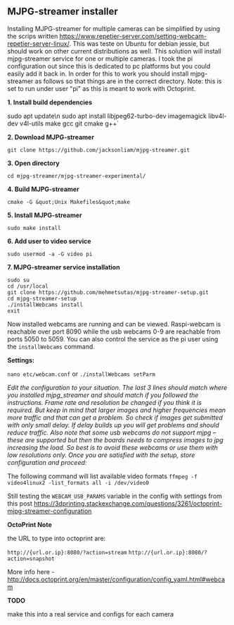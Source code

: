 ## MJPG-streamer installer

Installing MJPG-streamer for multiple cameras can be simplified by using the scrips written https://www.repetier-server.com/setting-webcam-repetier-server-linux/. This was teste on Ubuntu for debian jessie, but should work on other current distributions as well. This solution will install mjpg-streamer service for one or multiple cameras. I took the pi configuration out since this is dedicated to pc platforms but you could easily add it back in. In order for this to work you should install mjpg-streamer as follows so that things are in the correct directory. Note: this is set to run under user "pi" as this is meant to work with Octoprint.

**1. Install build dependencies**

sudo apt update\n
sudo apt install libjpeg62-turbo-dev imagemagick libv4l-dev v4l-utils make gcc git cmake g++`

**2. Download MJPG-streamer**

`git clone https://github.com/jacksonliam/mjpg-streamer.git`

**3. Open directory**

`cd mjpg-streamer/mjpg-streamer-experimental/`

**4. Build MJPG-streamer**

`cmake -G &quot;Unix Makefiles&quot;make`

**5. Install MJPG-streamer**

`sudo make install`

**6. Add user to video service**

`sudo usermod -a -G video pi`

**7. MJPG-streamer service installation**

```
sudo su
cd /usr/local 
git clone https://github.com/mehmetsutas/mjpg-streamer-setup.git
cd mjpg-streamer-setup
./installWebcams install
exit
```

Now installed webcams are running and can be viewed. Raspi-webcam is reachable over port 8090 while the usb webcams 0-9 are reachable from ports 5050 to 5059. You can also control the service as the pi user using the `installWebcams` command.

**Settings:**

`nano etc/webcam.conf` or `./installWebcams setParm`

_Edit the configuration to your situation. The last 3 lines should match where you installed mjpg\_streamer and should match if you followed the instructions. Frame rate and resolution be changed if you think it is required. But keep in mind that larger images and higher frequencies mean more traffic and that can get a problem. So check if images get submitted with only small delay. If delay builds up you will get problems and should reduce traffic. Also note that some usb webcams do not support mjpg – these are supported but then the boards needs to compress images to jpg increasing the load. So best is to avoid these webcams or use them with low resolutions only. Once you are satisfied with the setup, store configuration and proceed:_

The following command will list available video formats
`ffmpeg -f video4linux2 -list_formats all -i /dev/video0`

Still testing the `WEBCAM_USB_PARAMS` variable in the config with settings from this post
https://3dprinting.stackexchange.com/questions/3261/octoprint-mjpg-streamer-configuration

**OctoPrint Note** 

the URL to type into octoprint are:

`http://{url.or.ip}:8080/?action=stream`
`http://{url.or.ip}:8080/?action=snapshot`

More info here - http://docs.octoprint.org/en/master/configuration/config_yaml.html#webcam

**TODO**

make this into a real service and configs for each camera
